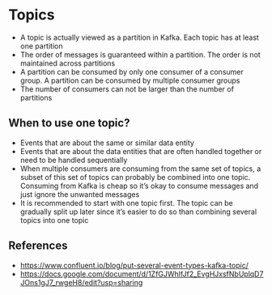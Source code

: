 # Topics
- A topic is actually viewed as a partition in Kafka. Each topic has at least one partition
- The order of messages is guaranteed within a partition. The order is not maintained across partitions
- A partition can be consumed by only one consumer of a consumer group. A partition can be consumed by multiple consumer groups
- The number of consumers can not be larger than the number of partitions

## When to use one topic?
- Events that are about the same or similar data entity
- Events that are about the data entities that are often handled together or need to be handled sequentially
- When multiple consumers are consuming from the same set of topics, a subset of this set of topics can probably be combined into one topic. Consuming from Kafka is cheap so it’s okay to consume messages and just ignore the unwanted messages
- It is recommended to start with one topic first. The topic can be gradually split up later since it’s easier to do so than combining several topics into one topic

## References
- https://www.confluent.io/blog/put-several-event-types-kafka-topic/
- https://docs.google.com/document/d/1ZfGJWhlfJf2_EvgHJxsfNbUplqD7JOns1gJ7_rwgeH8/edit?usp=sharing 
